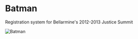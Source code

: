 Batman
======

Registration system for Bellarmine's 2012-2013 Justice Summit

![Batman](http://24.media.tumblr.com/tumblr_md3plnYUht1r8wat2o1_500.jpg)